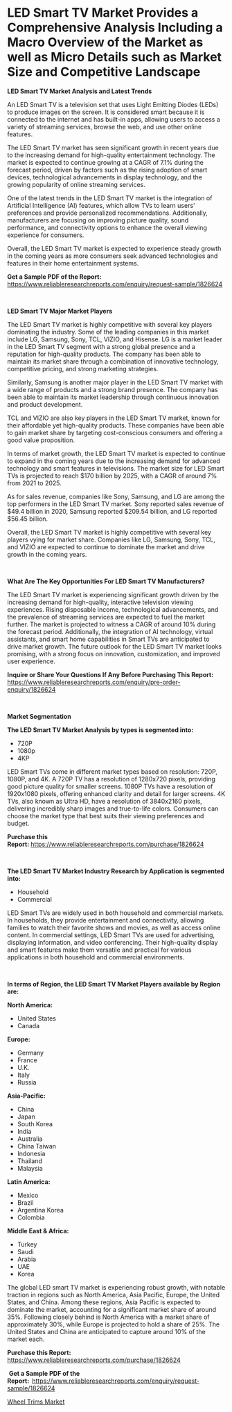 <p><h1>LED Smart TV Market Provides a Comprehensive Analysis Including a Macro Overview of the Market as well as Micro Details such as Market Size and Competitive Landscape</h1></p><p><strong>LED Smart TV Market Analysis and Latest Trends</strong></p>
<p><p>An LED Smart TV is a television set that uses Light Emitting Diodes (LEDs) to produce images on the screen. It is considered smart because it is connected to the internet and has built-in apps, allowing users to access a variety of streaming services, browse the web, and use other online features.</p><p>The LED Smart TV market has seen significant growth in recent years due to the increasing demand for high-quality entertainment technology. The market is expected to continue growing at a CAGR of 7.1% during the forecast period, driven by factors such as the rising adoption of smart devices, technological advancements in display technology, and the growing popularity of online streaming services.</p><p>One of the latest trends in the LED Smart TV market is the integration of Artificial Intelligence (AI) features, which allow TVs to learn users' preferences and provide personalized recommendations. Additionally, manufacturers are focusing on improving picture quality, sound performance, and connectivity options to enhance the overall viewing experience for consumers.</p><p>Overall, the LED Smart TV market is expected to experience steady growth in the coming years as more consumers seek advanced technologies and features in their home entertainment systems.</p></p>
<p><strong>Get a Sample PDF of the Report:&nbsp;</strong> <a href="https://www.reliableresearchreports.com/enquiry/request-sample/1826624">https://www.reliableresearchreports.com/enquiry/request-sample/1826624</a></p>
<p>&nbsp;</p>
<p><strong>LED Smart TV Major Market Players</strong></p>
<p><p>The LED Smart TV market is highly competitive with several key players dominating the industry. Some of the leading companies in this market include LG, Samsung, Sony, TCL, VIZIO, and Hisense. LG is a market leader in the LED Smart TV segment with a strong global presence and a reputation for high-quality products. The company has been able to maintain its market share through a combination of innovative technology, competitive pricing, and strong marketing strategies.</p><p>Similarly, Samsung is another major player in the LED Smart TV market with a wide range of products and a strong brand presence. The company has been able to maintain its market leadership through continuous innovation and product development.</p><p>TCL and VIZIO are also key players in the LED Smart TV market, known for their affordable yet high-quality products. These companies have been able to gain market share by targeting cost-conscious consumers and offering a good value proposition.</p><p>In terms of market growth, the LED Smart TV market is expected to continue to expand in the coming years due to the increasing demand for advanced technology and smart features in televisions. The market size for LED Smart TVs is projected to reach $170 billion by 2025, with a CAGR of around 7% from 2021 to 2025.</p><p>As for sales revenue, companies like Sony, Samsung, and LG are among the top performers in the LED Smart TV market. Sony reported sales revenue of $49.4 billion in 2020, Samsung reported $209.54 billion, and LG reported $56.45 billion.</p><p>Overall, the LED Smart TV market is highly competitive with several key players vying for market share. Companies like LG, Samsung, Sony, TCL, and VIZIO are expected to continue to dominate the market and drive growth in the coming years.</p></p>
<p>&nbsp;</p>
<p><strong>What Are The Key Opportunities For LED Smart TV Manufacturers?</strong></p>
<p><p>The LED Smart TV market is experiencing significant growth driven by the increasing demand for high-quality, interactive television viewing experiences. Rising disposable income, technological advancements, and the prevalence of streaming services are expected to fuel the market further. The market is projected to witness a CAGR of around 10% during the forecast period. Additionally, the integration of AI technology, virtual assistants, and smart home capabilities in Smart TVs are anticipated to drive market growth. The future outlook for the LED Smart TV market looks promising, with a strong focus on innovation, customization, and improved user experience.</p></p>
<p><strong>Inquire or Share Your Questions If Any Before Purchasing This Report:</strong> <a href="https://www.reliableresearchreports.com/enquiry/pre-order-enquiry/1826624">https://www.reliableresearchreports.com/enquiry/pre-order-enquiry/1826624</a></p>
<p>&nbsp;</p>
<p><strong>Market Segmentation</strong></p>
<p><strong>The LED Smart TV Market Analysis by types is segmented into:</strong></p>
<p><ul><li>720P</li><li>1080p</li><li>4KP</li></ul></p>
<p><p>LED Smart TVs come in different market types based on resolution: 720P, 1080P, and 4K. A 720P TV has a resolution of 1280x720 pixels, providing good picture quality for smaller screens. 1080P TVs have a resolution of 1920x1080 pixels, offering enhanced clarity and detail for larger screens. 4K TVs, also known as Ultra HD, have a resolution of 3840x2160 pixels, delivering incredibly sharp images and true-to-life colors. Consumers can choose the market type that best suits their viewing preferences and budget.</p></p>
<p><strong>Purchase this Report:&nbsp;</strong><a href="https://www.reliableresearchreports.com/purchase/1826624">https://www.reliableresearchreports.com/purchase/1826624</a></p>
<p>&nbsp;</p>
<p><strong>The LED Smart TV Market Industry Research by Application is segmented into:</strong></p>
<p><ul><li>Household</li><li>Commercial</li></ul></p>
<p><p>LED Smart TVs are widely used in both household and commercial markets. In households, they provide entertainment and connectivity, allowing families to watch their favorite shows and movies, as well as access online content. In commercial settings, LED Smart TVs are used for advertising, displaying information, and video conferencing. Their high-quality display and smart features make them versatile and practical for various applications in both household and commercial environments.</p></p>
<p>&nbsp;</p>
<p><strong>In terms of Region, the LED Smart TV Market Players available by Region are:</strong></p>
<p>
    <p> <strong> North America: </strong>
        <ul>
            <li>United States</li>
            <li>Canada</li>
        </ul>
        </p> 
    <p> <strong> Europe: </strong>
        <ul>
            <li>Germany</li>
            <li>France</li>
            <li>U.K.</li>
            <li>Italy</li>
            <li>Russia</li>
        </ul>
        </p> 
    <p> <strong> Asia-Pacific: </strong>
        <ul>
            <li>China</li>
            <li>Japan</li>
            <li>South Korea</li>
            <li>India</li>
            <li>Australia</li>
            <li>China Taiwan</li>
            <li>Indonesia</li>
            <li>Thailand</li>
            <li>Malaysia</li>
        </ul>
        </p> 
    <p> <strong> Latin America: </strong>
        <ul>
            <li>Mexico</li>
            <li>Brazil</li>
            <li>Argentina Korea</li>
            <li>Colombia</li>
        </ul>
        </p> 
    <p> <strong> Middle East & Africa: </strong>
        <ul>
            <li>Turkey</li>
            <li>Saudi</li>
            <li>Arabia</li>
            <li>UAE</li>
            <li>Korea</li>
        </ul>
    </p>
    </p>
<p><p>The global LED smart TV market is experiencing robust growth, with notable traction in regions such as North America, Asia Pacific, Europe, the United States, and China. Among these regions, Asia Pacific is expected to dominate the market, accounting for a significant market share of around 35%. Following closely behind is North America with a market share of approximately 30%, while Europe is projected to hold a share of 25%. The United States and China are anticipated to capture around 10% of the market each.</p></p>
<p><strong>Purchase this Report: </strong><a href="https://www.reliableresearchreports.com/purchase/1826624">https://www.reliableresearchreports.com/purchase/1826624</a></p>
<p>&nbsp;<strong>Get a Sample PDF of the Report:&nbsp;&nbsp;</strong><a href="https://www.reliableresearchreports.com/enquiry/request-sample/1826624">https://www.reliableresearchreports.com/enquiry/request-sample/1826624</a></p>
<p><strong></strong></p>
<p><p><a href="https://nifty-kite-d51.notion.site/Wheel-Trims-Market-with-the-goal-of-estimating-the-market-size-and-future-growth-potential-of-variou-61848c762d0245c0aaf350e098c4a503">Wheel Trims Market</a></p></p>